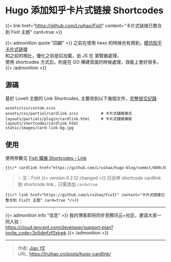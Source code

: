 # Hugo 添加知乎卡片式链接 Shortcodes


{{< link href="https://github.com/Lruihao/FixIt" content="卡片式链接已整合到 FixIt 主题" card=true >}}

{{< admonition quote "回顧" >}}
之前在使用 hexo 的時候也有用到，[模仿知乎卡片式链接](/posts/linkcard/)  
 和之前的相比，優化之前是后加載，由 JS 在 瀏覽器處理，  
 使用 shortcodes 方式后，則是在 GO 構建頁面的時候處理，效能上會好很多。  
{{< /admonition >}}

<!--more-->

## 源碼

基於 LoveIt 主題的 Link Shortcodes, 主要改到以下幾個文件，[完整提交記錄](https://github.com/Lruihao/hugo-blog/commit/089c303693e806bff855ecf3fee110baa62b870b)

    assets/css/custom.scss
    assets/css/partial/cardlink.scss          # 卡片式鏈接樣式
    layouts/partials/plugin/cardlink.html     # 卡片式鏈接模板
    layouts/shortcodes/cardlink.html
    static/images/card-link-bg.jpg

## 使用

使用參數见 [FixIt 擴展 Shortcodes - Link](https://fixit.lruihao.cn/zh-cn/theme-documentation-extended-shortcodes/#2-link)

```markdown
{{</* cardlink href="https://github.com/Lruihao/hugo-blog/commit/089c303693e806bff855ecf3fee110baa62b870b" content="知乎卡片式链接 Git 記錄" */>}}
```

> :bulb: 注：FixIt {{< version 0.2.12 changed >}} 已合併 shortcode cardlink 到 shortcode link，只需添加 `card=true`

```
{{</* link href="https://github.com/Lruihao/FixIt" content="卡片式链接已整合到 FixIt 主题" card=true */>}}
```

---

{{< admonition info "信息" >}}
我的博客即将同步至腾讯云+社区，邀请大家一同入驻：  
 <https://cloud.tencent.com/developer/support-plan?invite_code=3o5dmfzf0xkwk>
{{< /admonition >}}


---

> 作者: [Jian YE](https://github.com/jianye0428)  
> URL: https://lruihao.cn/posts/hugo-cardlink/  

